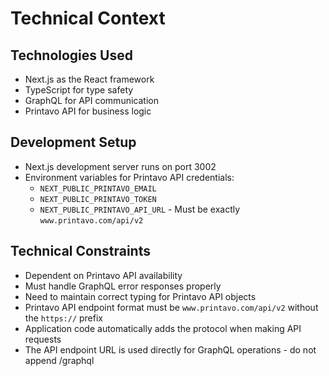 # Technical Context

## Technologies Used
- Next.js as the React framework
- TypeScript for type safety
- GraphQL for API communication
- Printavo API for business logic

## Development Setup
- Next.js development server runs on port 3002
- Environment variables for Printavo API credentials:
  - `NEXT_PUBLIC_PRINTAVO_EMAIL`
  - `NEXT_PUBLIC_PRINTAVO_TOKEN`
  - `NEXT_PUBLIC_PRINTAVO_API_URL` - Must be exactly `www.printavo.com/api/v2`

## Technical Constraints
- Dependent on Printavo API availability
- Must handle GraphQL error responses properly
- Need to maintain correct typing for Printavo API objects
- Printavo API endpoint format must be `www.printavo.com/api/v2` without the `https://` prefix
- Application code automatically adds the protocol when making API requests
- The API endpoint URL is used directly for GraphQL operations - do not append /graphql 